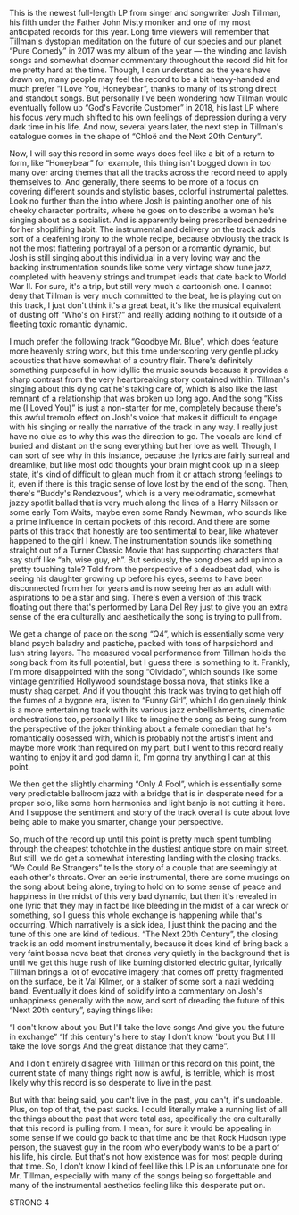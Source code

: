 This is the newest full-length LP from singer and songwriter Josh Tillman, his fifth under the Father John Misty moniker and one of my most anticipated records for this year. Long time viewers will remember that Tillman's dystopian meditation on the future of our species and our planet “Pure Comedy” in 2017 was my album of the year — the winding and lavish songs and somewhat doomer commentary throughout the record did hit for me pretty hard at the time. Though, I can understand as the years have drawn on, many people may feel the record to be a bit heavy-handed and much prefer “I Love You, Honeybear”, thanks to many of its strong direct and standout songs. But personally I've been wondering how Tillman would eventually follow up “God's Favorite Customer” in 2018, his last LP where his focus very much shifted to his own feelings of depression during a very dark time in his life. And now, several years later, the next step in Tillman's catalogue comes in the shape of “Chloë and the Next 20th Century”.

Now, I will say this record in some ways does feel like a bit of a return to form, like “Honeybear” for example, this thing isn't bogged down in too many over arcing themes that all the tracks across the record need to apply themselves to. And generally, there seems to be more of a focus on covering different sounds and stylistic bases, colorful instrumental palettes. Look no further than the intro where Josh is painting another one of his cheeky character portraits, where he goes on to describe a woman he's singing about as a socialist. And is apparently being prescribed benzedrine for her shoplifting habit. The instrumental and delivery on the track adds sort of a deafening irony to the whole recipe, because obviously the track is not the most flattering portrayal of a person or a romantic dynamic, but Josh is still singing about this individual in a very loving way and the backing instrumentation sounds like some very vintage show tune jazz, completed with heavenly strings and trumpet leads that date back to World War II. For sure, it's a trip, but still very much a cartoonish one. I cannot deny that Tillman is very much committed to the beat, he is playing out on this track, I just don't think it's a great beat, it's like the musical equivalent of dusting off “Who's on First?” and really adding nothing to it outside of a fleeting toxic romantic dynamic.

I much prefer the following track “Goodbye Mr. Blue”, which does feature more heavenly string work, but this time underscoring very gentle plucky acoustics that have somewhat of a country flair. There's definitely something purposeful in how idyllic the music sounds because it provides a sharp contrast from the very heartbreaking story contained within. Tillman's singing about this dying cat he's taking care of, which is also like the last remnant of a relationship that was broken up long ago. And the song “Kiss me (I Loved You)” is just a non-starter for me, completely because there's this awful tremolo effect on Josh's voice that makes it difficult to engage with his singing or really the narrative of the track in any way. I really just have no clue as to why this was the direction to go. The vocals are kind of buried and distant on the song everything but her love as well. Though, I can sort of see why in this instance, because the lyrics are fairly surreal and dreamlike, but like most odd thoughts your brain might cook up in a sleep state, it's kind of difficult to glean much from it or attach strong feelings to it, even if there is this tragic sense of love lost by the end of the song. Then, there's “Buddy's Rendezvous”, which is a very melodramatic, somewhat jazzy spotlit ballad that is very much along the lines of a Harry Nilsson or some early Tom Waits, maybe even some Randy Newman, who sounds like a prime influence in certain pockets of this record. And there are some parts of this track that honestly are too sentimental to bear, like whatever happened to the girl I knew. The instrumentation sounds like something straight out of a Turner Classic Movie that has supporting characters that say stuff like “ah, wise guy, eh”. But seriously, the song does add up into a pretty touching tale? Told from the perspective of a deadbeat dad, who is seeing his daughter growing up before his eyes, seems to have been disconnected from her for years and is now seeing her as an adult with aspirations to be a star and sing. There's even a version of this track floating out there that's performed by Lana Del Rey just to give you an extra sense of the era culturally and aesthetically the song is trying to pull from.

We get a change of pace on the song “Q4”, which is essentially some very bland psych baladry and pastiche, packed with tons of harpsichord and lush string layers. The measured vocal performance from Tillman holds the song back from its full potential, but I guess there is something to it. Frankly, I'm more disappointed with the song “Olvidado”, which sounds like some vintage gentrified Hollywood soundstage bossa nova, that stinks like a musty shag carpet. And if you thought this track was trying to get high off the fumes of a bygone era, listen to “Funny Girl”, which I do genuinely think is a more entertaining track with its various jazz embellishments, cinematic orchestrations too, personally I like to imagine the song as being sung from the perspective of the joker thinking about a female comedian that he's romantically obsessed with, which is probably not the artist's intent and maybe more work than required on my part, but I went to this record really wanting to enjoy it and god damn it, I'm gonna try anything I can at this point.

We then get the slightly charming “Only A Fool”, which is essentially some very predictable ballroom jazz with a bridge that is in desperate need for a proper solo, like some horn harmonies and light banjo is not cutting it here. And I suppose the sentiment and story of the track overall is cute about love being able to make you smarter, change your perspective.

So, much of the record up until this point is pretty much spent tumbling through the cheapest tchotchke in the dustiest antique store on main street. But still, we do get a somewhat interesting landing with the closing tracks. “We Could Be Strangers” tells the story of a couple that are seemingly at each other's throats. Over an eerie instrumental, there are some musings on the song about being alone, trying to hold on to some sense of peace and happiness in the midst of this very bad dynamic, but then it's revealed in one lyric that they may in fact be like bleeding in the midst of a car wreck or something, so I guess this whole exchange is happening while that's occurring. Which narratively is a sick idea, I just think the pacing and the tune of this one are kind of tedious. “The Next 20th Century”, the closing track is an odd moment instrumentally, because it does kind of bring back a very faint bossa nova beat that drones very quietly in the background that is until we get this huge rush of like burning distorted electric guitar, lyrically Tillman brings a lot of evocative imagery that comes off pretty fragmented on the surface, be it Val Kilmer, or a stalker of some sort a nazi wedding band. Eventually it does kind of solidify into a commentary on Josh's unhappiness generally with the now, and sort of dreading the future of this “Next 20th century”, saying things like:

“I don't know about you
But I'll take the love songs
And give you the future in exchange”
“If this century's here to stay
I don't know 'bout you
But I'll take the love songs
And the great distance that they came”.

And I don't entirely disagree with Tillman or this record on this point, the current state of many things right now is awful, is terrible, which is most likely why this record is so desperate to live in the past.

But with that being said, you can't live in the past, you can't, it's undoable. Plus, on top of that, the past sucks. I could literally make a running list of all the things about the past that were total ass, specifically the era culturally that this record is pulling from. I mean, for sure it would be appealing in some sense if we could go back to that time and be that Rock Hudson type person, the suavest guy in the room who everybody wants to be a part of his life, his circle. But that's not how existence was for most people during that time. So, I don't know I kind of feel like this LP is an unfortunate one for Mr. Tillman, especially with many of the songs being so forgettable and many of the instrumental aesthetics feeling like this desperate put on.

STRONG 4
